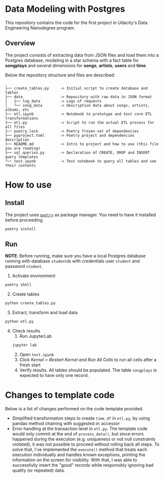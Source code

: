 # Data Modeling with Postgres
This repository contains the code for the first project in Udacity's Data Engineering Nanodegree program.

## Overview
The project consists of extracting data from JSON files and load them into a Postgres database, modeling in a star schema with a fact table for **songplays** and several dimensions for **songs**, **artists**, **users** and **time**.

Below the repository structure and files are described:
```
.
├── create_tables.py     -> Initial script to create database and tables
├── data                 -> Repository with raw data in JSON format
│   ├── log_data         -> Logs of requests
│   └── song_data        -> Descriptive data about songs, artists, albums, etc
├── etl.ipynb            -> Notebook to prototype and test core ETL transformations
├── etl.py               -> Script to run the actual ETL process for all files
├── poetry.lock          -> Poetry frozen set of dependencies
├── pyproject.toml       -> Poetry project and dependencies description
├── README.md            -> Intro to project and how to use (this file you are reading)
├── sql_queries.py       -> Declaration of CREATE, DROP and INSERT query templates
└── test.ipynb           -> Test notebook to query all tables and see their contents
```

# How to use
## Install
The project uses [`poetry`](https://python-poetry.org/) as package manager. You need to have it installed before proceeding.

```bash
poetry install
```

## Run
**NOTE**: Before running, make sure you have a local Postgres database running with database `studentdb` with credentials user `student` and password `student`.

1. Activate environment
```bash
poetry shell
```

2. Create tables
```bash
python create_tables.py
```

3. Extract, transform and load data
```bash
python etl.py
```

4. Check results
    1. Run JupyterLab
    ```bash
    jupyter lab
    ```
    2. Open `test.ipynb`
    3. Click _Kernel > Restart Kernel and Run All Cells_ to run all cells after a fresh start
    4. Verify results. All tables should be populated. The table `songplays` is expected to have only one record.

# Changes to template code
Below is a list of changes performed on the code template provided.

- Simplified transformation steps to create `time_df` in `etl.py`, by using pandas method chaining with suggested `dt` accessor
- Error handling at the transaction level in `etl.py`. The template code would only commit at the end of `process_data()`, but since errors happened during the execution (e.g. uniqueness or not null constraints violated), it was not possible to proceed without rolling back all steps. To solve that, I've implemented the `execute()` method that treats each execution individually and handles known exceptions, printing the information on the screen for visibility. With that, I was able to successfully insert the "good" records while responsibly ignoring bad quality (or repeated) data.
